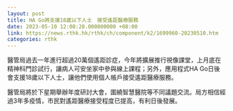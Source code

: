 ```yaml
---
layout: post
title: HA Go將支援18歲以下人士　接受遙距醫療服務
date: 2023-05-10 12:08:28.000000000 +08:00
link: https://news.rthk.hk/rthk/ch/component/k2/1699960-20230510.htm
categories: rthk
---
```


醫管局過去一年進行超過20萬個遙距診症，今年將擴展推行視像課堂，上月底在精神科門診試行，讓病人可安坐家中參與線上課程；另外，應用程式HA Go日後會支援18歲以下人士，讓他們使用個人帳戶接受遙距醫療服務。

醫管局將於下星期舉辦年度研討大會，圍繞智慧醫院等不同議題交流。局方相信經過3年多疫情，市民對遙距醫療接受程度已提高，有利日後發展。
